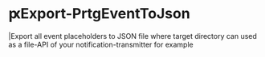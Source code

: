 ﻿# ԗExport-PrtgEventToJson
|Export all event placeholders to JSON file where target directory can used as a file-API of your notification-transmitter for example
